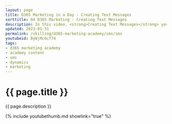 ```yaml
---
layout: page
title: D365 Marketing in a Day - Creating Text Messages
sorttitle: 04 D365 Marketing - Creating Text Messages
description: In this video, <strong>Creating Text Messages</strong> you will learn how to quickly create and publish text messages for use in Journeys. 
updated: 2023-01-31
permalink: /skilling/d365-marketing-academy/sms/sms
youtubeid: ByWjMc6cf74
tags: 
- d365 marketing academy
- academy content
- sms
- dynamics
- marketing
---
```


# {{ page.title }}

{{ page.description }}

{% include youtubethumb.md showlink="true" %}
